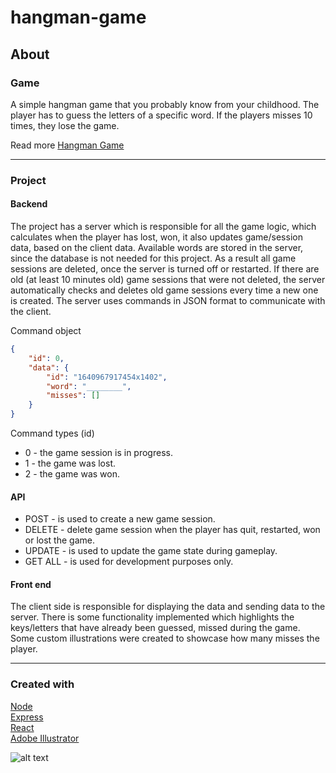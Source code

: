 # hangman-game

## About
### Game
A simple hangman game that you probably know from your childhood. The player has to guess the letters of a specific word. 
If the players misses 10 times, they lose the game.  

Read more [Hangman Game](https://en.wikipedia.org/wiki/Hangman_(game)) 


---

### Project

#### Backend

The project has a server which is responsible for all the game logic, which calculates when the player has lost, won, it also updates game/session data, based on the client data.
Available words are stored in the server, since the database is not needed for this project. As a result all game sessions are deleted, once the server is turned off or restarted. If there are old (at least 10 minutes old) game
sessions that were not deleted, the server automatically checks and deletes old game sessions every time a new one is created. The server uses commands in JSON format to communicate with the client.

Command object
```json
{
    "id": 0,
    "data": {
        "id": "1640967917454x1402",
        "word": "________",
        "misses": []
    }
}
```

Command types (id)

* 0 - the game session is in progress.
* 1 - the game was lost.
* 2 - the game was won.

#### API

* POST - is used to create a new game session.  
* DELETE - delete game session when the player has quit, restarted, won or lost the game.  
* UPDATE - is used to update the game state during gameplay.
* GET ALL - is used for development purposes only.

#### Front end

The client side is responsible for displaying the data and sending data to the server. There is some functionality implemented which highlights the keys/letters that have already been guessed, missed during the game. 
Some custom illustrations were created to showcase how many misses the player.

---

### Created with

[Node](https://nodejs.org/en/)  
[Express](https://expressjs.com/)  
[React](https://reactjs.org/)  
[Adobe Illustrator](https://www.adobe.com/lt/products/illustrator.html)



![alt text](https://i.gyazo.com/06dfa0631a4d55bb1c57b0331842af0c.png "Game view")
